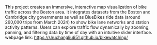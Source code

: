 This project creates an immersive, interactive map visualization of bike traffic across the Boston area. It integrates datasets from the Boston and Cambridge city governments as well as BlueBikes ride data (around 260,000 trips from March 2024) to show bike lane networks and station activity patterns. Users can explore traffic flow dynamically by zooming, panning, and filtering data by time of day with an intuitive slider interface.
webpage link: https://shuchangliu951.github.io/bikewatching/
